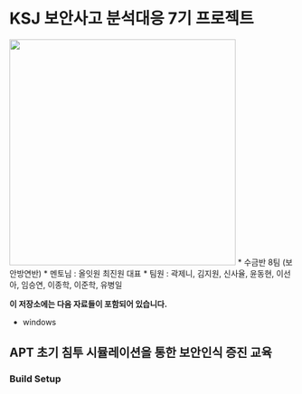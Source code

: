 # KSJ 보안사고 분석대응 7기 프로젝트
<img src="http://kshieldjr.org/images/hrpool/logo-hrpool-hover.png" width="400" heigght="270">
* 수금반 8팀 (보안방연반)
* 멘토님 : 올잇원 최진원 대표
* 팀원 : 곽제니, 김지원, 신사율, 윤동현, 이선아, 임승연, 이종학, 이준학, 유병일

<br>

**이 저장소에는 다음 자료들이 포함되어 있습니다.**

* windows 

## APT 초기 침투 시뮬레이션을 통한 보안인식 증진 교육


### Build Setup
